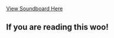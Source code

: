 [View Soundboard Here](https://videogamewizzard.github.io/soundboard/)

## If you are reading this woo!
